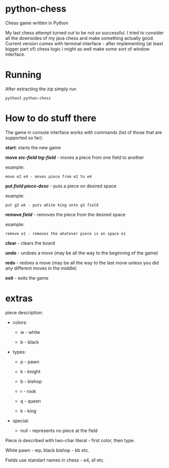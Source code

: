 # python-chess
Chess game written in Python

My last chess attempt turned out to be not so successful. I tried to consider all the downsides of my java chess and make something actually good. Current version comes with terminal interface - after implementing (at least bigger part of) chess logic i might as well make some sort of window interface.

# Running
After extracting the zip simply run 
```
python3 python-chess
```

# How to do stuff there
The game in console interface works with commands (list of those that are supported so far):

**start**: starts the new game

**move *src-field* *trg-field*** - moves a piece from one field to another

  example:
  ```
  move e2 e4 - moves piece from e2 to e4
  ```

**put *field* *piece-desc*** - puts a piece on desired space

  example:
  ```
  put g3 wk - puts white king onto g3 field
  ```

**remove *field*** - removes the piece from the desired space

  example:
  ```
  remove e1 - removes the whatever piece is on space e1
  ```

**clear** - clears the board

**undo** - undoes a move (may be all the way to the beginning of the game)

**redo** - redoes a move (may be all the way to the last move unless you did any different moves in the middle)

**exit** - exits the game

# extras

piece description:
  - colors:
  
    * w - white
  
    * b - black
  
  - types:
  
    * p - pawn
  
    * k - knight
  
    * b - bishop
  
    * r - rook
  
    * q - queen
  
    * k - king
  
  - special:
  
    * null - represents no piece at the field
 
 Piece is described with two-char literal - first color, then type.
 
 White pawn - wp, black bishop - bb etc.
 
 
 Fields use standart names in chess - e4, a1 etc.
